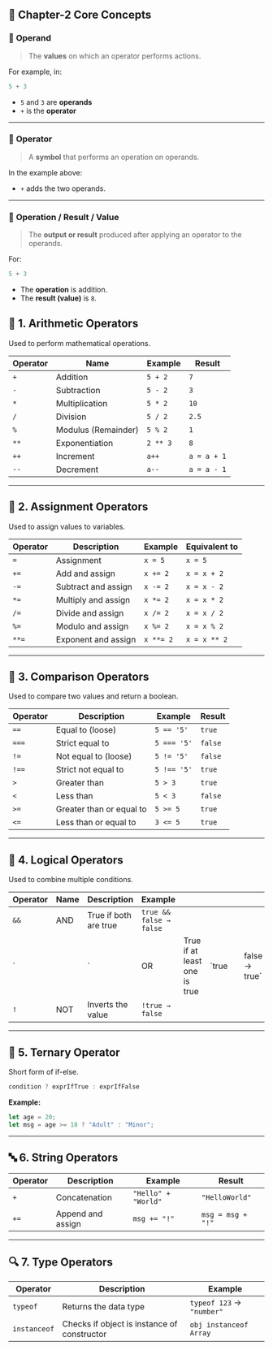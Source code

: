 ## 🧠 Chapter-2 Core Concepts

### 🔸 **Operand**

> The **values** on which an operator performs actions.

For example, in:

```js
5 + 3
```

* `5` and `3` are **operands**
* `+` is the **operator**

---

### 🔸 **Operator**

> A **symbol** that performs an operation on operands.

In the example above:

* `+` adds the two operands.

---

### 🔸 **Operation / Result / Value**

> The **output or result** produced after applying an operator to the operands.

For:

```js
5 + 3
```

* The **operation** is addition.
* The **result (value)** is `8`.



## 🧠 **1. Arithmetic Operators**

Used to perform mathematical operations.

| Operator | Name                | Example  | Result      |
| -------- | ------------------- | -------- | ----------- |
| `+`      | Addition            | `5 + 2`  | `7`         |
| `-`      | Subtraction         | `5 - 2`  | `3`         |
| `*`      | Multiplication      | `5 * 2`  | `10`        |
| `/`      | Division            | `5 / 2`  | `2.5`       |
| `%`      | Modulus (Remainder) | `5 % 2`  | `1`         |
| `**`     | Exponentiation      | `2 ** 3` | `8`         |
| `++`     | Increment           | `a++`    | `a = a + 1` |
| `--`     | Decrement           | `a--`    | `a = a - 1` |

---

## 🧮 **2. Assignment Operators**

Used to assign values to variables.

| Operator | Description         | Example   | Equivalent to |
| -------- | ------------------- | --------- | ------------- |
| `=`      | Assignment          | `x = 5`   | `x = 5`       |
| `+=`     | Add and assign      | `x += 2`  | `x = x + 2`   |
| `-=`     | Subtract and assign | `x -= 2`  | `x = x - 2`   |
| `*=`     | Multiply and assign | `x *= 2`  | `x = x * 2`   |
| `/=`     | Divide and assign   | `x /= 2`  | `x = x / 2`   |
| `%=`     | Modulo and assign   | `x %= 2`  | `x = x % 2`   |
| `**=`    | Exponent and assign | `x **= 2` | `x = x ** 2`  |

---

## 🧾 **3. Comparison Operators**

Used to compare two values and return a boolean.

| Operator | Description              | Example     | Result  |
| -------- | ------------------------ | ----------- | ------- |
| `==`     | Equal to (loose)         | `5 == '5'`  | `true`  |
| `===`    | Strict equal to          | `5 === '5'` | `false` |
| `!=`     | Not equal to (loose)     | `5 != '5'`  | `false` |
| `!==`    | Strict not equal to      | `5 !== '5'` | `true`  |
| `>`      | Greater than             | `5 > 3`     | `true`  |
| `<`      | Less than                | `5 < 3`     | `false` |
| `>=`     | Greater than or equal to | `5 >= 5`    | `true`  |
| `<=`     | Less than or equal to    | `3 <= 5`    | `true`  |

---

## 🔗 **4. Logical Operators**

Used to combine multiple conditions.

| Operator | Name | Description           | Example                 |                              |        |   |                |
| -------- | ---- | --------------------- | ----------------------- | ---------------------------- | ------ | - | -------------- |
| `&&`     | AND  | True if both are true | `true && false → false` |                              |        |   |                |
| `       |      | \`                    | OR                      | True if at least one is true | \`true |   | false → true\` |
| `!`      | NOT  | Inverts the value     | `!true → false`         |                              |        |   |                |

---


## 🔀 **5. Ternary Operator**

Short form of if-else.

```js
condition ? exprIfTrue : exprIfFalse
```

**Example:**

```js
let age = 20;
let msg = age >= 18 ? "Adult" : "Minor";
```

---

## 🔤 **6. String Operators**

| Operator | Description       | Example             | Result            |
| -------- | ----------------- | ------------------- | ----------------- |
| `+`      | Concatenation     | `"Hello" + "World"` | `"HelloWorld"`    |
| `+=`     | Append and assign | `msg += "!"`        | `msg = msg + "!"` |

---

## 🔍 **7. Type Operators**

| Operator     | Description                                 | Example                   |
| ------------ | ------------------------------------------- | ------------------------- |
| `typeof`     | Returns the data type                       | `typeof 123` → `"number"` |
| `instanceof` | Checks if object is instance of constructor | `obj instanceof Array`    |
